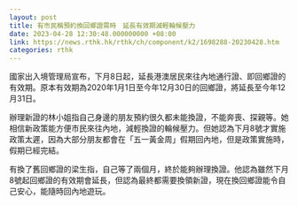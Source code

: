```yaml
---
layout: post
title: 有市民稱預約換回鄉證需時　延長有效期減輕輪候壓力
date: 2023-04-28 12:30:48.000000000 +08:00
link: https://news.rthk.hk/rthk/ch/component/k2/1698288-20230428.htm
categories: rthk
---
```


國家出入境管理局宣布，下月8日起，延長港澳居民來往內地通行證、即回鄉證的有效期。原本有效期為2020年1月1日至今年12月30日的回鄉證，將延長至今年12月31日。

辦理新證的林小姐指自己身邊的朋友預約很久都未能換證，不能奔喪、探親等。她相信新政策能方便市民來往內地，減輕換證的輪候壓力。但她認為下月8號才實施政策太遲，因為大部分朋友都會在「五一黃金周」假期回內地，但是政策實施時，假期已經完結。

有換了舊回鄉證的梁生指，自己等了兩個月，終於能夠辦理換證。他認為雖然下月8號起回鄉證的有效期會延長，但認為最終都需要換領新證，現在換回鄉證能令自己安心，能隨時回內地遊玩。
